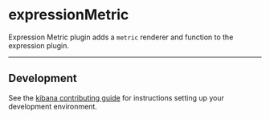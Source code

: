 # expressionMetric

Expression Metric plugin adds a `metric` renderer and function to the expression plugin. 

---

## Development

See the [kibana contributing guide](https://github.com/elastic/kibana/blob/main/CONTRIBUTING.md) for instructions setting up your development environment.

